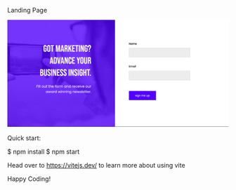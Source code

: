 Landing Page


![Alt text](<Screenshot 2023-12-13 091559.png>)


Quick start:



$ npm install
$ npm start


Head over to https://vitejs.dev/ to learn more about using vite


Happy Coding!
